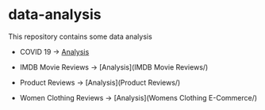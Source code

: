 # data-analysis
This repository contains some data analysis

* COVID 19 -> [Analysis](Covid19-nlp/)

* IMDB Movie Reviews -> [Analysis](IMDB Movie Reviews/)

* Product Reviews -> [Analysis](Product Reviews/)

* Women Clothing Reviews -> [Analysis](Womens Clothing E-Commerce/)
